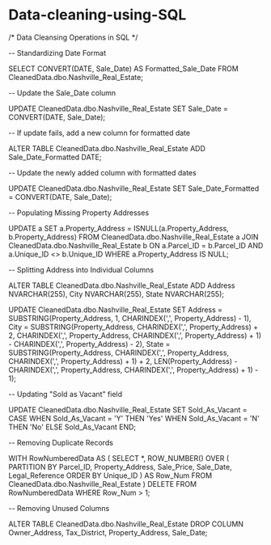 # Data-cleaning-using-SQL
/*
Data Cleansing Operations in SQL
*/

-- Standardizing Date Format

SELECT 
    CONVERT(DATE, Sale_Date) AS Formatted_Sale_Date
FROM 
    CleanedData.dbo.Nashville_Real_Estate;

-- Update the Sale_Date column

UPDATE 
    CleanedData.dbo.Nashville_Real_Estate
SET 
    Sale_Date = CONVERT(DATE, Sale_Date);

-- If update fails, add a new column for formatted date

ALTER TABLE 
    CleanedData.dbo.Nashville_Real_Estate
ADD 
    Sale_Date_Formatted DATE;

-- Update the newly added column with formatted dates

UPDATE 
    CleanedData.dbo.Nashville_Real_Estate
SET 
    Sale_Date_Formatted = CONVERT(DATE, Sale_Date);

-- Populating Missing Property Addresses

UPDATE 
    a
SET 
    a.Property_Address = ISNULL(a.Property_Address, b.Property_Address)
FROM 
    CleanedData.dbo.Nashville_Real_Estate a
JOIN 
    CleanedData.dbo.Nashville_Real_Estate b
ON 
    a.Parcel_ID = b.Parcel_ID
    AND a.Unique_ID <> b.Unique_ID
WHERE 
    a.Property_Address IS NULL;

-- Splitting Address into Individual Columns

ALTER TABLE 
    CleanedData.dbo.Nashville_Real_Estate
ADD 
    Address NVARCHAR(255),
    City NVARCHAR(255),
    State NVARCHAR(255);

UPDATE 
    CleanedData.dbo.Nashville_Real_Estate
SET 
    Address = SUBSTRING(Property_Address, 1, CHARINDEX(',', Property_Address) - 1),
    City = SUBSTRING(Property_Address, CHARINDEX(',', Property_Address) + 2, CHARINDEX(',', Property_Address, CHARINDEX(',', Property_Address) + 1) - CHARINDEX(',', Property_Address) - 2),
    State = SUBSTRING(Property_Address, CHARINDEX(',', Property_Address, CHARINDEX(',', Property_Address) + 1) + 2, LEN(Property_Address) - CHARINDEX(',', Property_Address, CHARINDEX(',', Property_Address) + 1) - 1);

-- Updating "Sold as Vacant" field

UPDATE 
    CleanedData.dbo.Nashville_Real_Estate
SET 
    Sold_As_Vacant = CASE 
                          WHEN Sold_As_Vacant = 'Y' THEN 'Yes'
                          WHEN Sold_As_Vacant = 'N' THEN 'No'
                          ELSE Sold_As_Vacant
                      END;

-- Removing Duplicate Records

WITH RowNumberedData AS (
    SELECT 
        *,
        ROW_NUMBER() OVER (
            PARTITION BY Parcel_ID, Property_Address, Sale_Price, Sale_Date, Legal_Reference
            ORDER BY Unique_ID
        ) AS Row_Num
    FROM 
        CleanedData.dbo.Nashville_Real_Estate
)
DELETE FROM 
    RowNumberedData
WHERE 
    Row_Num > 1;

-- Removing Unused Columns

ALTER TABLE 
    CleanedData.dbo.Nashville_Real_Estate
DROP COLUMN 
    Owner_Address, Tax_District, Property_Address, Sale_Date;
